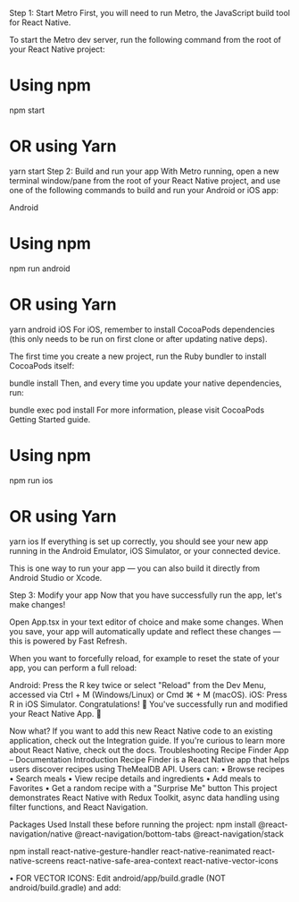 Step 1: Start Metro
First, you will need to run Metro, the JavaScript build tool for React Native.

To start the Metro dev server, run the following command from the root of your React Native project:

# Using npm
npm start

# OR using Yarn
yarn start
Step 2: Build and run your app
With Metro running, open a new terminal window/pane from the root of your React Native project, and use one of the following commands to build and run your Android or iOS app:

Android
# Using npm
npm run android

# OR using Yarn
yarn android
iOS
For iOS, remember to install CocoaPods dependencies (this only needs to be run on first clone or after updating native deps).

The first time you create a new project, run the Ruby bundler to install CocoaPods itself:

bundle install
Then, and every time you update your native dependencies, run:

bundle exec pod install
For more information, please visit CocoaPods Getting Started guide.

# Using npm
npm run ios

# OR using Yarn
yarn ios
If everything is set up correctly, you should see your new app running in the Android Emulator, iOS Simulator, or your connected device.

This is one way to run your app — you can also build it directly from Android Studio or Xcode.

Step 3: Modify your app
Now that you have successfully run the app, let's make changes!

Open App.tsx in your text editor of choice and make some changes. When you save, your app will automatically update and reflect these changes — this is powered by Fast Refresh.

When you want to forcefully reload, for example to reset the state of your app, you can perform a full reload:

Android: Press the R key twice or select "Reload" from the Dev Menu, accessed via Ctrl + M (Windows/Linux) or Cmd ⌘ + M (macOS).
iOS: Press R in iOS Simulator.
Congratulations! 🎉
You've successfully run and modified your React Native App. 🥳

Now what?
If you want to add this new React Native code to an existing application, check out the Integration guide.
If you're curious to learn more about React Native, check out the docs.
Troubleshooting
Recipe Finder App – Documentation Introduction Recipe Finder is a React Native app that helps users discover recipes using TheMealDB API. Users can: • Browse recipes • Search meals • View recipe details and ingredients • Add meals to Favorites • Get a random recipe with a "Surprise Me" button This project demonstrates React Native with Redux Toolkit, async data handling using filter functions, and React Navigation.

Packages Used Install these before running the project: npm install @react-navigation/native @react-navigation/bottom-tabs @react-navigation/stack

npm install react-native-gesture-handler react-native-reanimated react-native-screens react-native-safe-area-context react-native-vector-icons

• FOR VECTOR ICONS: Edit android/app/build.gradle (NOT android/build.gradle) and add:
